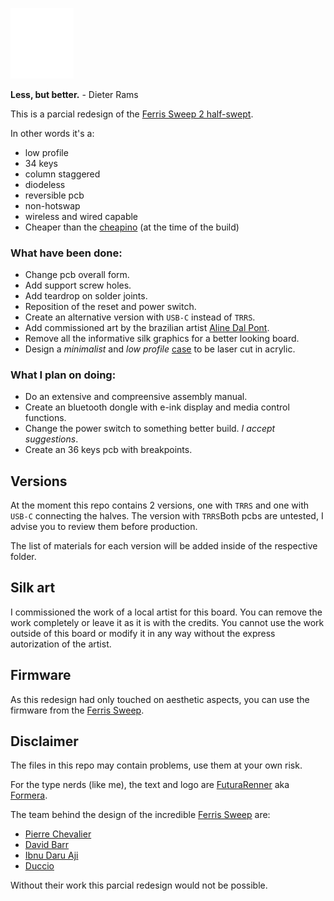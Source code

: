 <p float="left">
  <img src="/other/img/logo.svg" width="20%" /> 
</p>

**Less, but better.** - Dieter Rams

This is a parcial redesign of the [Ferris Sweep 2 half-swept](https://github.com/davidphilipbarr/Sweep).

In other words it's a:

- low profile
- 34 keys
- column staggered
- diodeless
- reversible pcb
- non-hotswap
- wireless and wired capable
- Cheaper than the [cheapino](https://github.com/tompi/cheapino) (at the time of the build)

### What have been done:

- Change pcb overall form.
- Add support screw holes.
- Add teardrop on solder joints.
- Reposition of the reset and power switch.
- Create an alternative version with `USB-C` instead of `TRRS`.
- Add commissioned art by the brazilian artist [Aline Dal Pont](https://www.instagram.com/manifesto.efemero/).
- Remove all the informative silk graphics for a better looking board.
- Design a _minimalist_ and _low profile_ [case](/TRRS/Case/) to be laser cut in acrylic.

### What I plan on doing:

- Do an extensive and compreensive assembly manual.
- Create an bluetooth dongle with e-ink display and media control functions.
- Change the power switch to something better build. _I accept suggestions_.
- Create an 36 keys pcb with breakpoints.

## Versions

At the moment this repo contains 2 versions, one with `TRRS` and one with `USB-C` connecting the halves. The version with `TRRS`Both pcbs are untested, I advise you to review them before production.

The list of materials for each version will be added inside of the respective folder.

## Silk art

I commissioned the work of a local artist for this board. You can remove the work completely or leave it as it is with the credits. You cannot use the work outside of this board or modify it in any way without the express autorization of the artist.

## Firmware

As this redesign had only touched on aesthetic aspects, you can use the firmware from the [Ferris Sweep](https://github.com/davidphilipbarr/Sweep).

## Disclaimer

The files in this repo may contain problems, use them at your own risk.

For the type nerds (like me), the text and logo are [FuturaRenner](https://www.fontsquirrel.com/fonts/futura-renner) aka [Formera](https://github.com/noirblancrouge/Formera).

The team behind the design of the incredible [Ferris Sweep](https://github.com/davidphilipbarr/Sweep) are:

- [Pierre Chevalier](https://github.com/pierrechevalier83)
- [David Barr](https://github.com/davidphilipbarr)
- [Ibnu Daru Aji](https://github.com/ibnuda/)
- [Duccio](https://github.com/duckyb)

Without their work this parcial redesign would not be possible.
